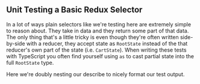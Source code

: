 ## Unit Testing a Basic Redux Selector

In a lot of ways plain selectors like we're testing here are extremely simple to reason about. They take in data and they return some part of that data. The only thing that's a little tricky is even though they're often written side-by-side with a reducer, they accept state as `RootState` instead of the that reducer's own part of the state (i.e. `CartState`). When writing these tests with TypeScript you often find yourself using `as` to cast partial state into the full `RootState` type.

Here we're doubly nesting our describe to nicely format our test output.
